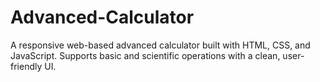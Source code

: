 # Advanced-Calculator
A responsive web-based advanced calculator built with HTML, CSS, and JavaScript. Supports basic and scientific operations with a clean, user-friendly UI.
